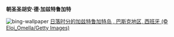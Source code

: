 
**朝圣圣胡安·德·加兹特鲁加特**

![bing-wallpaper](https://www.bing.com/th?id=OHR.GaztelugatxeSunset_ZH-CN0553703567_1920x1080.jpg)
[日落时分的加兹特鲁加特岛 , 巴斯克地区, 西班牙 (© Eloi_Omella/Getty Images)](https://www.bing.com/search?q=%E5%8A%A0%E5%85%B9%E7%89%B9%E9%B2%81%E5%8A%A0%E7%89%B9&amp;form=hpcapt&amp;mkt=zh-cn)
  